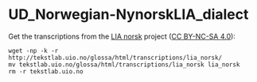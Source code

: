# UD_Norwegian-NynorskLIA_dialect

Get the transcriptions from the [LIA norsk](http://tekstlab.uio.no/LIA/norsk/index.html) project ([CC BY-NC-SA 4.0](https://creativecommons.org/licenses/by-nc-sa/4.0/)):

```
wget -np -k -r http://tekstlab.uio.no/glossa/html/transcriptions/lia_norsk/
mv tekstlab.uio.no/glossa/html/transcriptions/lia_norsk lia_norsk
rm -r tekstlab.uio.no
```
